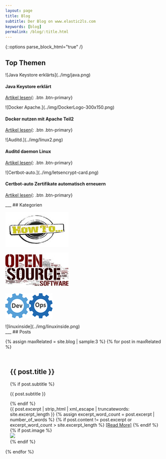```yaml
---
layout: page
title: Blog
subtitle: Der Blog on www.elastic2ls.com
keywords: [blog]
permalink: /blog/:title.html
---
```

{::options parse_block_html="true" /}
<div class="content">

<div class="container">

<div class="slider">

## Top Themen


<div id="carousel-top" class="carousel" data-interval="5000" data-ride="carousel">

<div class="carousel-inner">

<div class="item active">![Java Keystore erklärts](../img/java.png)

#### Java Keystore erklärt

[Artikel lesen](java-keytool-keystore-befehle){: .btn .btn-primary}
</div>

<div class="item">![Docker Apache.](../img/DockerLogo-300x150.png)

#### Docker nutzen mit Apache Teil2

[Artikel lesen](docker-apache-2){: .btn .btn-primary}
</div>

<div class="item">![Auditd.](../img/linux2.png)

#### Auditd daemon Linux

[Artikel lesen](auditd-daemon){: .btn .btn-primary}
</div>

<div class="item">![Certbot-auto.](../img/letsencrypt-card.png)

#### Certbot-auto Zertifikate automatisch erneuern

[Artikel lesen](certbot-auto-zertifikat-automatisch-erneuern){: .btn .btn-primary}
</div>

</div>

</div>
___
## Kategorien
</div>

<div class="grid-content">

<div class="col-sm-8 col-md-3">
<div class="boxes blog">

![howtos](../img/howto_small.png)
</div>
</div>

<div class="col-sm-8 col-md-3">
<div class="boxes blog">

![open source software](../img/open-source-software_small.jpg)
</div>
</div>

<div class="col-sm-8 col-md-3">
<div class="boxes blog">

[![devops](../img/devops-300x152.png)](../../devops)
</div>
</div>


<div class="col-sm-8 col-md-3">

<div class="boxes blog">
![linuxinside](../img/linuxinside.png)

</div>
</div>

</div>
___
## Posts

<div class="posts-list">

{% assign maxRelated = site.blog | sample:3 %}
{% for post in maxRelated %}
<div class="articles" style="padding: 15px;">
<h2 class="post-title">{{ post.title }}</h2>

{% if post.subtitle %}
<p class="post-subtitle">
	    {{ post.subtitle }}
</p>
{% endif %}

<div class="post-entry-container">
<div class="post-entry">
{{ post.excerpt | strip_html | xml_escape | truncatewords: site.excerpt_length }}
{% assign excerpt_word_count = post.excerpt | number_of_words %}
{% if post.content != post.excerpt or excerpt_word_count > site.excerpt_length %}
<a href="{{ post.url | relative_url }}" class="post-read-more">[Read&nbsp;More]</a>
{% endif %}
</div>
{% if post.image %}
<div class="post-image">
<a href="{{ post.url | relative_url }}">
<img src="{{ post.image | relative_url }}">
</a>
</div>
{% endif %}
</div>
</div>
{% endfor %}
</div>

</div>

</div>
